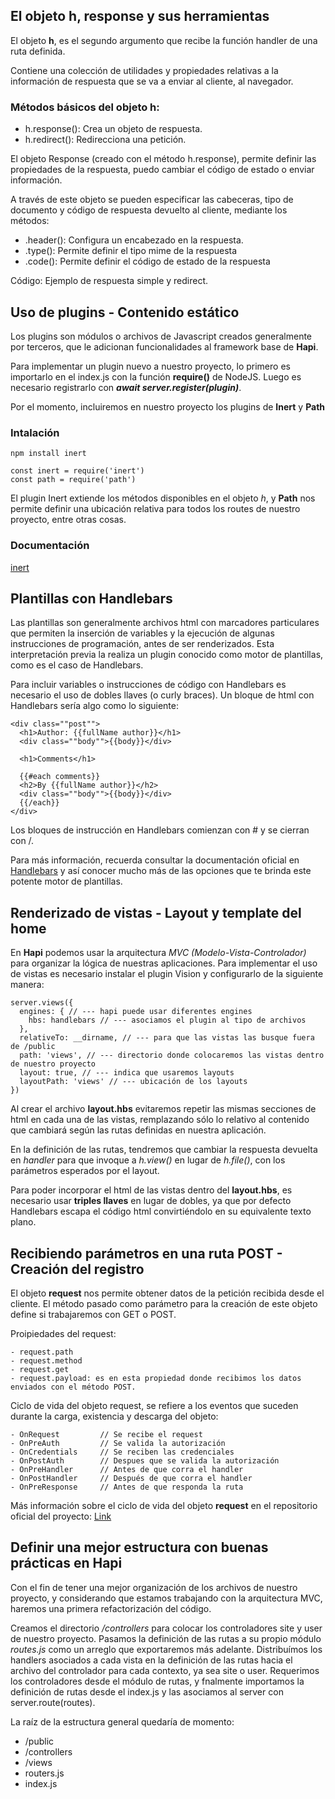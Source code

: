 ## El objeto h, response y sus herramientas

El objeto **h**, es el segundo argumento que recibe la función handler de una ruta definida.

Contiene una colección de utilidades y propiedades relativas a la información de respuesta que se va a enviar al cliente, al navegador.

### Métodos básicos del objeto h:

- h.response(): Crea un objeto de respuesta.
- h.redirect(): Redirecciona una petición.

El objeto Response (creado con el método h.response), permite definir las propiedades de la respuesta, puedo cambiar el código de estado o enviar información.  

A través de este objeto se pueden especificar las cabeceras, tipo de documento y código de respuesta devuelto al cliente, mediante los métodos: 
- .header(): Configura un encabezado en la respuesta.
- .type(): Permite definir el tipo mime de la respuesta
- .code(): Permite definir el código de estado de la respuesta

Código: Ejemplo de respuesta simple y redirect.  

## Uso de plugins - Contenido estático

Los plugins son módulos o archivos de Javascript creados generalmente por terceros, que le adicionan funcionalidades al framework base de **Hapi**.  

Para implementar un plugin nuevo a nuestro proyecto, lo primero es importarlo en el index.js con la función **require()** de NodeJS. Luego es necesario registrarlo con ___await server.register(plugin)___.

Por el momento, incluiremos en nuestro proyecto los plugins de **Inert** y **Path**
### Intalación
```
npm install inert
```

```
const inert = require('inert')
const path = require('path')
```

El plugin Inert extiende los métodos disponibles en el objeto *h*, y **Path** nos permite definir una ubicación relativa para todos los routes de nuestro proyecto, entre otras cosas.  
### Documentación  
[inert](https://www.npmjs.com/package/inert)

## Plantillas con Handlebars

Las plantillas son generalmente archivos html con marcadores particulares que permiten la inserción de variables y la ejecución de algunas instrucciones de programación, antes de ser renderizados. Esta interpretación previa la realiza un plugin conocido como motor de plantillas, como es el caso de Handlebars.

Para incluir variables o instrucciones de código con Handlebars es necesario el uso de dobles llaves (o curly braces). Un bloque de html con Handlebars sería algo como lo siguiente:

```
<div class=""post"">
  <h1>Author: {{fullName author}}</h1>
  <div class=""body"">{{body}}</div>

  <h1>Comments</h1>

  {{#each comments}}
  <h2>By {{fullName author}}</h2>
  <div class=""body"">{{body}}</div>
  {{/each}}
</div>
```

Los bloques de instrucción en Handlebars comienzan con # y se cierran con /.

Para más información, recuerda consultar la documentación oficial en [Handlebars](http://handlebarsjs.com/) y así conocer mucho más de las opciones que te brinda este potente motor de plantillas.

## Renderizado de vistas - Layout y template del home

En **Hapi** podemos usar la arquitectura *MVC (Modelo-Vista-Controlador)* para organizar la lógica de nuestras aplicaciones. Para implementar el uso de vistas es necesario instalar el plugin Vision y configurarlo de la siguiente manera:

```
server.views({
  engines: { // --- hapi puede usar diferentes engines
    hbs: handlebars // --- asociamos el plugin al tipo de archivos  
  },
  relativeTo: __dirname, // --- para que las vistas las busque fuera de /public
  path: 'views', // --- directorio donde colocaremos las vistas dentro de nuestro proyecto
  layout: true, // --- indica que usaremos layouts 
  layoutPath: 'views' // --- ubicación de los layouts
})
```

Al crear el archivo **layout.hbs** evitaremos repetir las mismas secciones de html en cada una de las vistas, remplazando sólo lo relativo al contenido que cambiará según las rutas definidas en nuestra aplicación.  

En la definición de las rutas, tendremos que cambiar la respuesta devuelta en *handler* para que invoque a *h.view()* en lugar de *h.file()*, con los parámetros esperados por el layout.  

Para poder incorporar el html de las vistas dentro del **layout.hbs**, es necesario usar **triples llaves** en lugar de dobles, ya que por defecto Handlebars escapa el código html convirtiéndolo en su equivalente texto plano.

## Recibiendo parámetros en una ruta POST - Creación del registro

El objeto **request** nos permite obtener datos de la petición recibida desde el cliente. El método pasado como parámetro para la creación de este objeto define si trabajaremos con GET o POST.

Proipiedades del request:
```
- request.path
- request.method
- request.get
- request.payload: es en esta propiedad donde recibimos los datos enviados con el método POST.
```
Ciclo de vida del objeto request, se refiere a los eventos que suceden durante la carga, existencia y descarga del objeto:  

```
- OnRequest			// Se recibe el request
- OnPreAuth			// Se valida la autorización
- OnCredentials		// Se reciben las credenciales
- OnPostAuth		// Despues que se valida la autorización
- OnPreHandler		// Antes de que corra el handler
- OnPostHandler		// Después de que corra el handler
- OnPreResponse		// Antes de que responda la ruta
```

Más información sobre el ciclo de vida del objeto **request** en el repositorio oficial del proyecto: [Link](https://github.com/hapijs/hapi/blob/master/API.md#request-lifecycle)

## Definir una mejor estructura con buenas prácticas en Hapi

Con el fin de tener una mejor organización de los archivos de nuestro proyecto, y considerando que estamos trabajando con la arquitectura MVC, haremos una primera refactorización del código.

Creamos el directorio */controllers* para colocar los controladores site y user de nuestro proyecto. Pasamos la definición de las rutas a su propio módulo *routes.js* como un arreglo que exportaremos más adelante. Distribuímos los handlers asociados a cada vista en la definición de las rutas hacia el archivo del controlador para cada contexto, ya sea site o user. Requerimos los controladores desde el módulo de rutas, y fnalmente importamos la definición de rutas desde el index.js y las asociamos al server con server.route(routes).

La raíz de la estructura general quedaría de momento:  
- /public
- /controllers
- /views
- routers.js
- index.js